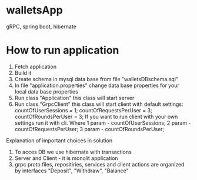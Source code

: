 # walletsApp
gRPC, spring boot, hibernate

# How to run application
1. Fetch application
2. Build it
3. Create schema in mysql data base from file "walletsDBschema.sql"
4. In file "application.properties" change data base properties for your local data base properties
5. Run class "Application" this class will start server 
6. Run class "GrpcClient" this class will start client with default settings:
            countOfUserSessions = 1;
            countOfRequestsPerUser = 3;
            countOfRoundsPerUser = 3;
 If you want to run client with your own settings run it with cli.
 Where 1 param - countOfUserSessions; 2 param - countOfRequestsPerUser; 3 param - countOfRoundsPerUser;
 
Explanation of important choices in solution
1. To acces DB we use hibernate with transactions
2. Server and Client - it is monolit application
3. grpc proto files, repositiries, services and client actions are organized by interfaces "Deposit", "Withdraw", "Balance"


